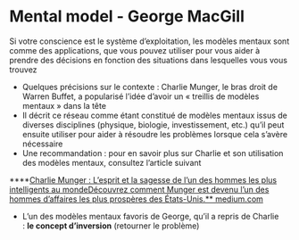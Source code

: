 # Mental model - George MacGill

Si votre conscience est le système d’exploitation, les modèles mentaux sont comme des applications, que vous pouvez utiliser pour vous aider à prendre des décisions en fonction des situations dans lesquelles vous vous trouvez

- Quelques précisions sur le contexte : Charlie Munger, le bras droit de Warren Buffet, a popularisé l’idée d’avoir un « treillis de modèles mentaux » dans la tête
- Il décrit ce réseau comme étant constitué de modèles mentaux issus de diverses disciplines (physique, biologie, investissement, etc.) qu’il peut ensuite utiliser pour aider à résoudre les problèmes lorsque cela s’avère nécessaire
- Une recommandation : pour en savoir plus sur Charlie et son utilisation des modèles mentaux, consultez l’article suivant

****[Charlie Munger : L’esprit et la sagesse de l’un des hommes les plus intelligents au mondeDécouvrez comment Munger est devenu l’un des hommes d’affaires les plus prospères des États-Unis.**
medium.com](https://medium.com/essentiels/charlie-munger-lesprit-et-la-sagesse-de-l-un-des-hommes-les-plus-intelligents-au-monde-b87149bcc421)

- L’un des modèles mentaux favoris de George, qu’il a repris de Charlie : **le concept d’inversion** (retourner le problème)